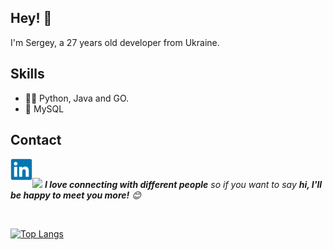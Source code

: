 
## Hey! 👋
I'm Sergey, a 27 years old developer from Ukraine.

## Skills
- 👨‍💻 Python, Java and GO.
- 💽 MySQL
## Contact
[<img align="left" alt="LinkedIn" width="35px" src="https://raw.githubusercontent.com/devicons/devicon/c7d326b6009e60442abc35fa45706d6f30ee4c8e/icons/linkedin/linkedin-original.svg" />][linkedin]
<br />

<img src="https://media.giphy.com/media/LnQjpWaON8nhr21vNW/giphy.gif" width="60"> <em><b>I love connecting with different people</b> so if you want to say <b>hi, I'll be happy to meet you more!</b> 😊</em>

<br />

[![Top Langs](https://github-readme-stats.vercel.app/api/top-langs/?username=SergeyMarkelov&layout=compact)](https://github.com/anuraghazra/github-readme-stats)


[linkedin]: https://www.linkedin.com/in/sergey-markelov-733263245


